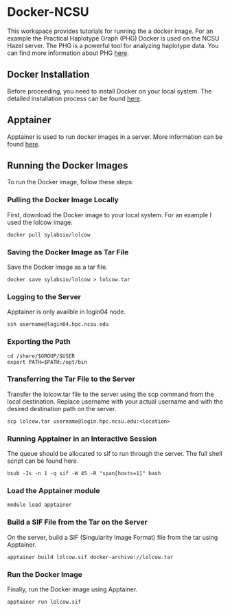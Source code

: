 # Docker-NCSU
This workspace provides tutorials for running the a docker image. For an example the Practical Haplotype Graph (PHG) Docker is used on the NCSU Hazel server. The PHG is a powerful tool for analyzing haplotype data. You can find more information about PHG [here](https://academic.oup.com/bioinformatics/article/38/15/3698/6617344).

## Docker Installation
Before proceeding, you need to install Docker on your local system. The detailed installation process can be found [here](https://docs.docker.com/desktop/install/mac-install/).
## Apptainer 
Apptainer is used to run docker images in a server. More information can be found [here](https://apptainer.org/docs/user/latest/quick_start.html).

## Running the Docker Images
To run the Docker image, follow these steps:
### Pulling the Docker Image Locally
First, download the Docker image to your local system. For an example I used the lolcow image. 
```
docker pull sylabsio/lolcow
```
### Saving the Docker Image as Tar File
Save the Docker image as a tar file. 
```
docker save sylabsio/lolcow > lolcow.tar
```
### Logging to the Server
Apptainer is only availble in login04 node.
```
ssh username@login04.hpc.ncsu.edu
```
### Exporting the Path
```
cd /share/$GROUP/$USER
export PATH=$PATH:/opt/bin
```
### Transferring the Tar File to the Server
Transfer the lolcow.tar file to the server using the scp command from the local destination. Replace username with your actual username and <location> with the desired destination path on the server.
```
scp lolcow.tar username@login.hpc.ncsu.edu:<location>
```
### Running Apptainer in an Interactive Session
The queue should be allocated to sif to run through the server. The full shell script can be found here.
```
bsub -Is -n 1 -q sif -W 45 -R "span[hosts=1]" bash
```
### Load the Apptainer module
```
module load apptainer
```
### Build a SIF File from the Tar on the Server
On the server, build a SIF (Singularity Image Format) file from the tar using Apptainer.
```
apptainer build lolcow.sif docker-archive://lolcow.tar
```
### Run the Docker Image
Finally, run the Docker image using Apptainer.
```
apptainer run lolcow.sif
```

